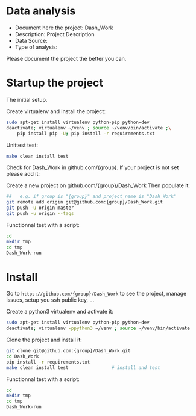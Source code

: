 # Data analysis
- Document here the project: Dash_Work
- Description: Project Description
- Data Source:
- Type of analysis:

Please document the project the better you can.

# Startup the project

The initial setup.

Create virtualenv and install the project:
```bash
sudo apt-get install virtualenv python-pip python-dev
deactivate; virtualenv ~/venv ; source ~/venv/bin/activate ;\
    pip install pip -U; pip install -r requirements.txt
```

Unittest test:
```bash
make clean install test
```

Check for Dash_Work in github.com/{group}. If your project is not set please add it:

Create a new project on github.com/{group}/Dash_Work
Then populate it:

```bash
##   e.g. if group is "{group}" and project_name is "Dash_Work"
git remote add origin git@github.com:{group}/Dash_Work.git
git push -u origin master
git push -u origin --tags
```

Functionnal test with a script:

```bash
cd
mkdir tmp
cd tmp
Dash_Work-run
```

# Install

Go to `https://github.com/{group}/Dash_Work` to see the project, manage issues,
setup you ssh public key, ...

Create a python3 virtualenv and activate it:

```bash
sudo apt-get install virtualenv python-pip python-dev
deactivate; virtualenv -ppython3 ~/venv ; source ~/venv/bin/activate
```

Clone the project and install it:

```bash
git clone git@github.com:{group}/Dash_Work.git
cd Dash_Work
pip install -r requirements.txt
make clean install test                # install and test
```
Functionnal test with a script:

```bash
cd
mkdir tmp
cd tmp
Dash_Work-run
```
